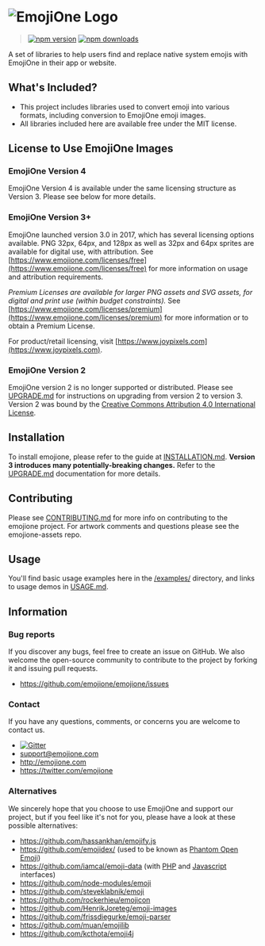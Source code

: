 # ![EmojiOne Logo](https://www.emojione.com/images/vectors/emojione-typeface.svg)

> [![npm version](https://img.shields.io/npm/v/emojione.svg)](https://www.npmjs.com/package/emojione) [![npm downloads](https://img.shields.io/npm/dt/emojione.svg)](https://www.npmjs.com/package/emojione)

A set of libraries to help users find and replace native system emojis with EmojiOne in their app or website.


## What's Included?

 - This project includes libraries used to convert emoji into various formats, including conversion to EmojiOne emoji images.
 - All libraries included here are available free under the MIT license.
 
 
 ## License to Use EmojiOne Images
 
### EmojiOne Version 4
 EmojiOne Version 4 is available under the same licensing structure as Version 3. Please see below for more details.
 
### EmojiOne Version 3+
 
 EmojiOne launched version 3.0 in 2017, which has several licensing options available. PNG 32px, 64px, and 128px as well as 32px and 64px sprites are available for digital use, with attribution. See [https://www.emojione.com/licenses/free](https://www.emojione.com/licenses/free) for more information on usage and attribution requirements.
 
 *Premium Licenses are available for larger PNG assets and SVG assets, for digital and print use (within budget constraints).* See [https://www.emojione.com/licenses/premium](https://www.emojione.com/licenses/premium) for more information or to obtain a Premium License.
 
 For product/retail licensing, visit [https://www.joypixels.com](https://www.joypixels.com).
 
 ### EmojiOne Version 2
 
 EmojiOne version 2 is no longer supported or distributed. Please see [UPGRADE.md](UPGRADE.md) for instructions on upgrading from version 2 to version 3. Version 2 was bound by the [Creative Commons Attribution 4.0 International License](http://creativecommons.org/licenses/by/4.0/).


## Installation
To install emojione, please refer to the guide at [INSTALLATION.md](INSTALLATION.md). **Version 3 introduces many  potentially-breaking changes.** Refer to the [UPGRADE.md](UPGRADE.md) documentation for more details.


## Contributing
Please see [CONTRIBUTING.md](CONTRIBUTING.md) for more info on contributing to the emojione project. For artwork comments and questions please see the emojione-assets repo.

## Usage
You'll find basic usage examples here in the [/examples/](examples/) directory, and links to usage demos in [USAGE.md](USAGE.md).


## Information

### Bug reports

If you discover any bugs, feel free to create an issue on GitHub. We also welcome the open-source community to contribute to the project by forking it and issuing pull requests.

 *  https://github.com/emojione/emojione/issues


### Contact

If you have any questions, comments, or concerns you are welcome to contact us.

*  [![Gitter](https://badges.gitter.im/Join%20Chat.svg)](https://gitter.im/emojione/emojione?utm_source=badge&utm_medium=badge&utm_campaign=pr-badge)
* [support@emojione.com](mailto:support@emojione.com)
* http://emojione.com
* https://twitter.com/emojione


### Alternatives
We sincerely hope that you choose to use EmojiOne and support our project, but if you feel like it's not for you, please have a look at these possible alternatives:

* https://github.com/hassankhan/emojify.js
* https://github.com/emojidex/ (used to be known as [Phantom Open Emoji](https://github.com/Genshin/PhantomOpenEmoji))
* https://github.com/iamcal/emoji-data (with [PHP](https://github.com/iamcal/php-emoji) and [Javascript](https://github.com/iamcal/js-emoji) interfaces)
* https://github.com/node-modules/emoji
* https://github.com/steveklabnik/emoji
* https://github.com/rockerhieu/emojicon
* https://github.com/HenrikJoreteg/emoji-images
* https://github.com/frissdiegurke/emoji-parser
* https://github.com/muan/emojilib
* https://github.com/kcthota/emoji4j
